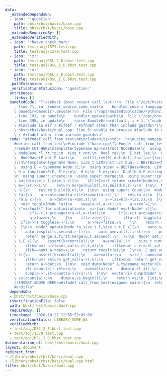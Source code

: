 ```yaml
---
data:
  _extendedDependsOn:
  - icon: ':question:'
    path: bbst/rbst/basic/base.cpp
    title: bbst/rbst/basic/base.cpp
  _extendedRequiredBy: []
  _extendedVerifiedWith:
  - icon: ':heavy_check_mark:'
    path: test/aoj/1579.test.cpp
    title: test/aoj/1579.test.cpp
  - icon: ':x:'
    path: test/aoj/DSL_2_D.bbst.test.cpp
    title: test/aoj/DSL_2_D.bbst.test.cpp
  - icon: ':x:'
    path: test/aoj/DSL_2_E.bbst.test.cpp
    title: test/aoj/DSL_2_E.bbst.test.cpp
  _pathExtension: cpp
  _verificationStatusIcon: ':question:'
  attributes:
    links: []
  bundledCode: "Traceback (most recent call last):\n  File \"/opt/hostedtoolcache/Python/3.9.0/x64/lib/python3.9/site-packages/onlinejudge_verify/documentation/build.py\"\
    , line 71, in _render_source_code_stat\n    bundled_code = language.bundle(stat.path,\
    \ basedir=basedir).decode()\n  File \"/opt/hostedtoolcache/Python/3.9.0/x64/lib/python3.9/site-packages/onlinejudge_verify/languages/cplusplus.py\"\
    , line 191, in bundle\n    bundler.update(path)\n  File \"/opt/hostedtoolcache/Python/3.9.0/x64/lib/python3.9/site-packages/onlinejudge_verify/languages/cplusplus_bundle.py\"\
    , line 398, in update\n    raise BundleErrorAt(path, i + 1, \"unable to process\
    \ #include in #if / #ifdef / #ifndef other than include guards\")\nonlinejudge_verify.languages.cplusplus_bundle.BundleErrorAt:\
    \ bbst/rbst/basic/dual.cpp: line 6: unable to process #include in #if / #ifdef\
    \ / #ifndef other than include guards\n"
  code: "#ifndef call_from_test\n#include<bits/stdc++.h>\nusing namespace std;\n\n\
    #define call_from_test\n#include \"base.cpp\"\n#undef call_from_test\n\n#endif\n\
    //BEGIN CUT HERE\ntemplate<typename Ep>\nstruct NodeBase{\n  using E = Ep;\n \
    \ NodeBase *l,*r,*p;\n  size_t cnt;\n  bool rev;\n  E dat,laz;\n  NodeBase():cnt(1),rev(0){l=r=p=nullptr;}\n\
    \  NodeBase(E dat,E laz):\n    cnt(1),rev(0),dat(dat),laz(laz){l=r=p=nullptr;}\n\
    };\n\ntemplate<typename Node, size_t LIM>\nstruct Dual : BBSTBase<Node, LIM>{\n\
    \  using E = typename Node::E;\n  using super = BBSTBase<Node, LIM>;\n  using\
    \ H = function<E(E, E)>;\n\n  H h;\n  E ei;\n\n  Dual(H h,E ei):super(),h(h),ei(ei){}\n\
    \n  using super::create;\n  using super::merge;\n  using super::split;\n\n  Node*\
    \ build(size_t l,size_t r){\n    if(l+1==r) return create(Node(ei,ei));\n    size_t\
    \ m=(l+r)>>1;\n    return merge(build(l,m),build(m,r));\n  }\n\n  Node* init(int\
    \ n){\n    return build(0,n);\n  }\n\n  using super::count;\n  Node* recalc(Node\
    \ *a){\n    a->cnt=count(a->l)+1+count(a->r);\n    return a;\n  }\n\n  void propagate(Node\
    \ *a,E x){\n    a->dat=h(a->dat,x);\n    a->laz=h(a->laz,x);\n  }\n\n  using super::toggle;\n\
    \  void toggle(Node *a){\n    swap(a->l,a->r);\n    a->rev^=1;\n  }\n\n  // remove\
    \ \"virtual\" for optimization\n  virtual Node* eval(Node* a){\n    if(a->laz!=ei){\n\
    \      if(a->l) propagate(a->l,a->laz);\n      if(a->r) propagate(a->r,a->laz);\n\
    \      a->laz=ei;\n    }\n    if(a->rev){\n      if(a->l) toggle(a->l);\n    \
    \  if(a->r) toggle(a->r);\n      a->rev=false;\n    }\n    return recalc(a);\n\
    \  }\n\n  Node* update(Node *a,size_t l,size_t r,E x){\n    auto s=split(a,l);\n\
    \    auto t=split(s.second,r-l);\n    auto u=eval(t.first);\n    propagate(u,x);\n\
    \    return merge(s.first,merge(u,t.second));\n  }\n\n  Node* set_val(Node *a,size_t\
    \ k,E x){\n    assert(k<count(a));\n    a=eval(a);\n    size_t num=count(a->l);\n\
    \    if(k<num) a->l=set_val(a->l,k,x);\n    if(k>num) a->r=set_val(a->r,k-(num+1),x);\n\
    \    if(k==num) a->dat=x;\n    return recalc(a);\n  }\n\n  E get_val(Node *a,size_t\
    \ k){\n    assert(k<count(a));\n    a=eval(a);\n    size_t num=count(a->l);\n\
    \    if(k<num) return get_val(a->l,k);\n    if(k>num) return get_val(a->r,k-(num+1));\n\
    \    return a->dat;\n  }\n\n  void dump(Node* a,typename vector<E>::iterator it){\n\
    \    if(!count(a)) return;\n    a=eval(a);\n    dump(a->l,it);\n    *(it+count(a->l))=a->dat;\n\
    \    dump(a->r,it+count(a->l)+1);\n  }\n\n  vector<E> dump(Node* a){\n    vector<E>\
    \ vs(count(a));\n    dump(a,vs.begin());\n    return vs;\n  }\n};\n//END CUT HERE\n\
    //INSERT ABOVE HERE\n#ifndef call_from_test\nsigned main(){\n  return 0;\n}\n\
    #endif\n"
  dependsOn:
  - bbst/rbst/basic/base.cpp
  isVerificationFile: false
  path: bbst/rbst/basic/dual.cpp
  requiredBy: []
  timestamp: '2020-10-27 12:55:52+09:00'
  verificationStatus: LIBRARY_SOME_WA
  verifiedWith:
  - test/aoj/DSL_2_E.bbst.test.cpp
  - test/aoj/1579.test.cpp
  - test/aoj/DSL_2_D.bbst.test.cpp
documentation_of: bbst/rbst/basic/dual.cpp
layout: document
redirect_from:
- /library/bbst/rbst/basic/dual.cpp
- /library/bbst/rbst/basic/dual.cpp.html
title: bbst/rbst/basic/dual.cpp
---
```

